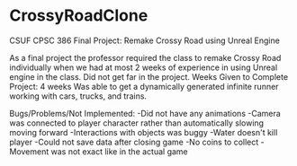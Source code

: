# CrossyRoadClone
CSUF CPSC 386 Final Project: Remake Crossy Road using Unreal Engine

As a final project the professor required the class to remake Crossy Road individually when we had at most 
2 weeks of experience in using Unreal engine in the class.
Did not get far in the project. 
Weeks Given to Complete Project: 4 weeks 
Was able to get a dynamically generated infinite runner working with cars, trucks, and trains.

Bugs/Problems/Not Implemented:
  -Did not have any animations
  -Camera was connected to player character rather than automatically slowing moving forward
  -Interactions with objects was buggy
  -Water doesn't kill player
  -Could not save data after closing game
  -No coins to collect
  -Movement was not exact like in the actual game
